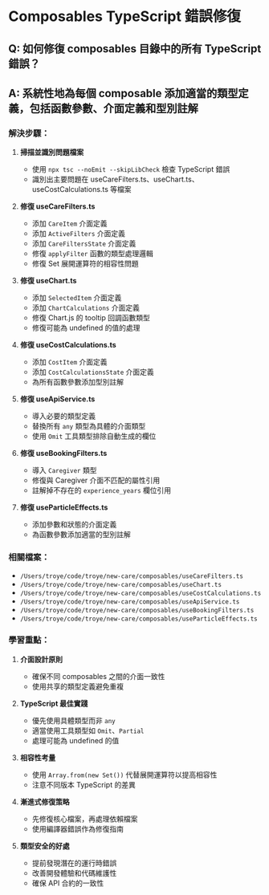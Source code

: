 # Composables TypeScript 錯誤修復

## Q: 如何修復 composables 目錄中的所有 TypeScript 錯誤？

## A: 系統性地為每個 composable 添加適當的類型定義，包括函數參數、介面定義和型別註解

### 解決步驟：

1. **掃描並識別問題檔案**

   - 使用 `npx tsc --noEmit --skipLibCheck` 檢查 TypeScript 錯誤
   - 識別出主要問題在 useCareFilters.ts、useChart.ts、useCostCalculations.ts 等檔案

2. **修復 useCareFilters.ts**

   - 添加 `CareItem` 介面定義
   - 添加 `ActiveFilters` 介面定義
   - 添加 `CareFiltersState` 介面定義
   - 修復 `applyFilter` 函數的類型處理邏輯
   - 修復 Set 展開運算符的相容性問題

3. **修復 useChart.ts**

   - 添加 `SelectedItem` 介面定義
   - 添加 `ChartCalculations` 介面定義
   - 修復 Chart.js 的 tooltip 回調函數類型
   - 修復可能為 undefined 的值的處理

4. **修復 useCostCalculations.ts**

   - 添加 `CostItem` 介面定義
   - 添加 `CostCalculationsState` 介面定義
   - 為所有函數參數添加型別註解

5. **修復 useApiService.ts**

   - 導入必要的類型定義
   - 替換所有 `any` 類型為具體的介面類型
   - 使用 `Omit` 工具類型排除自動生成的欄位

6. **修復 useBookingFilters.ts**

   - 導入 `Caregiver` 類型
   - 修復與 Caregiver 介面不匹配的屬性引用
   - 註解掉不存在的 `experience_years` 欄位引用

7. **修復 useParticleEffects.ts**
   - 添加參數和狀態的介面定義
   - 為函數參數添加適當的型別註解

### 相關檔案：

- `/Users/troye/code/troye/new-care/composables/useCareFilters.ts`
- `/Users/troye/code/troye/new-care/composables/useChart.ts`
- `/Users/troye/code/troye/new-care/composables/useCostCalculations.ts`
- `/Users/troye/code/troye/new-care/composables/useApiService.ts`
- `/Users/troye/code/troye/new-care/composables/useBookingFilters.ts`
- `/Users/troye/code/troye/new-care/composables/useParticleEffects.ts`

### 學習重點：

1. **介面設計原則**

   - 確保不同 composables 之間的介面一致性
   - 使用共享的類型定義避免重複

2. **TypeScript 最佳實踐**

   - 優先使用具體類型而非 `any`
   - 適當使用工具類型如 `Omit`、`Partial`
   - 處理可能為 undefined 的值

3. **相容性考量**

   - 使用 `Array.from(new Set())` 代替展開運算符以提高相容性
   - 注意不同版本 TypeScript 的差異

4. **漸進式修復策略**

   - 先修復核心檔案，再處理依賴檔案
   - 使用編譯器錯誤作為修復指南

5. **類型安全的好處**
   - 提前發現潛在的運行時錯誤
   - 改善開發體驗和代碼維護性
   - 確保 API 合約的一致性
